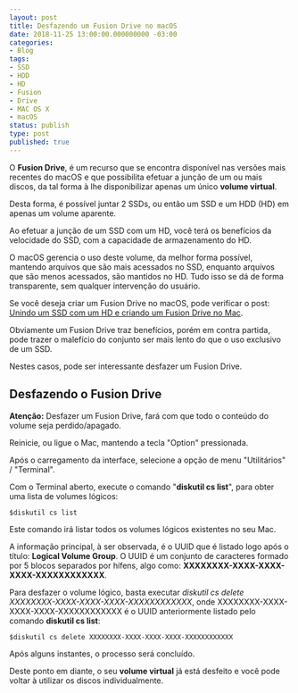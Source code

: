 ```yaml
---
layout: post
title: Desfazendo um Fusion Drive no macOS
date: 2018-11-25 13:00:00.000000000 -03:00
categories:
- Blog
tags:
- SSD
- HDD
- HD
- Fusion
- Drive
- MAC OS X
- macOS
status: publish
type: post
published: true
---
```


O **Fusion Drive**, é um recurso que se encontra disponível nas versões mais recentes do macOS e que possibilita efetuar a junção de um ou mais discos, da tal forma à lhe disponibilizar apenas um único **volume virtual**.

Desta forma, é possível juntar 2 SSDs, ou então um SSD e um HDD (HD) em apenas um volume aparente.

Ao efetuar a junção de um SSD com um HD, você terá os benefícios da velocidade do SSD, com a capacidade de armazenamento do HD.

O macOS gerencia o uso deste volume, da melhor forma possível, mantendo arquivos que são mais acessados no SSD, enquanto arquivos que são menos acessados, são mantidos no HD. Tudo isso se dá de forma transparente, sem qualquer intervenção do usuário.

Se você deseja criar um Fusion Drive no macOS, pode verificar o post: [Unindo um SSD com um HD e criando um Fusion Drive no Mac](http://www.maiconschmitz.com.br/blog/2017/07/03/unindo-um-ssd-com-um-hd-e-criando-um-fusion-drive-no-mac "Unindo um SSD com um HD e criando um Fusion Drive no Mac").

Obviamente um Fusion Drive traz benefícios, porém em contra partida, pode trazer o malefício do conjunto ser mais lento do que o uso exclusivo de um SSD.

Nestes casos, pode ser interessante desfazer um Fusion Drive.

## Desfazendo o Fusion Drive

**Atenção:** Desfazer um Fusion Drive, fará com que todo o conteúdo do volume seja perdido/apagado.

Reinicie, ou ligue o Mac, mantendo a tecla "Option" pressionada.

Após o carregamento da interface, selecione a opção de menu "Utilitários" / "Terminal".

Com o Terminal aberto, execute o comando "**diskutil cs list**", para obter uma lista de volumes lógicos:

	$diskutil cs list

Este comando irá listar todos os volumes lógicos existentes no seu Mac.

A informação principal, à ser observada, é o UUID que é listado logo após o título: **Logical Volume Group**.
O UUID é um conjunto de caracteres formado por 5 blocos separados por hífens, algo como:  **XXXXXXXX-XXXX-XXXX-XXXX-XXXXXXXXXXXX**.

Para desfazer o volume lógico, basta executar *diskutil cs delete XXXXXXXX-XXXX-XXXX-XXXX-XXXXXXXXXXXX*, onde XXXXXXXX-XXXX-XXXX-XXXX-XXXXXXXXXXXX é o UUID anteriormente listado pelo comando **diskutil cs list**:

    $diskutil cs delete XXXXXXXX-XXXX-XXXX-XXXX-XXXXXXXXXXXX

Após alguns instantes, o processo será concluído.

Deste ponto em diante, o seu **volume virtual** já está desfeito e você pode voltar à utilizar os discos individualmente.
